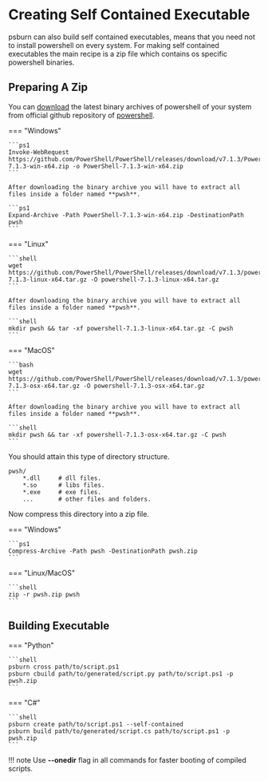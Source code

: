# Creating Self Contained Executable

psburn can also build self contained executables, means that you need not to install powershell on every system. For making self contained executables the main recipe is a zip file which contains os specific powershell binaries.

## Preparing A Zip

You can [download](https://github.com/PowerShell/PowerShell/releases) the latest binary archives of powershell of your system from official github repository of [powershell](https://github.com/PowerShell/PowerShell).

=== "Windows"

	```ps1
	Invoke-WebRequest https://github.com/PowerShell/PowerShell/releases/download/v7.1.3/PowerShell-7.1.3-win-x64.zip -o PowerShell-7.1.3-win-x64.zip
	```

	After downloading the binary archive you will have to extract all files inside a folder named **pwsh**.

	```ps1
	Expand-Archive -Path PowerShell-7.1.3-win-x64.zip -DestinationPath pwsh
	```

=== "Linux"

	```shell
	wget https://github.com/PowerShell/PowerShell/releases/download/v7.1.3/powershell-7.1.3-linux-x64.tar.gz -O powershell-7.1.3-linux-x64.tar.gz
	```

	After downloading the binary archive you will have to extract all files inside a folder named **pwsh**.

	```shell
	mkdir pwsh && tar -xf powershell-7.1.3-linux-x64.tar.gz -C pwsh
	```

=== "MacOS"

	```bash
	wget https://github.com/PowerShell/PowerShell/releases/download/v7.1.3/powershell-7.1.3-osx-x64.tar.gz -O powershell-7.1.3-osx-x64.tar.gz
	```

	After downloading the binary archive you will have to extract all files inside a folder named **pwsh**.

	```shell
	mkdir pwsh && tar -xf powershell-7.1.3-osx-x64.tar.gz -C pwsh
	```

You should attain this type of directory structure.

```
pwsh/
    *.dll     # dll files.
    *.so      # libs files.
    *.exe     # exe files.
    ...       # other files and folders.
```

Now compress this directory into a zip file.

=== "Windows"

	```ps1
	Compress-Archive -Path pwsh -DestinationPath pwsh.zip
	```

=== "Linux/MacOS"

	```shell
	zip -r pwsh.zip pwsh 
	```

## Building Executable

=== "Python"
	
	```shell
	psburn cross path/to/script.ps1
	psburn cbuild path/to/generated/script.py path/to/script.ps1 -p pwsh.zip
	```

=== "C#"

	```shell
	psburn create path/to/script.ps1 --self-contained
	psburn build path/to/generated/script.cs path/to/script.ps1 -p pwsh.zip
	```

!!! note
	Use **--onedir** flag in all commands for faster booting of compiled scripts.
